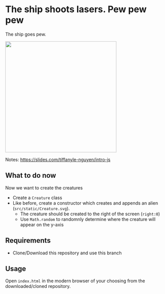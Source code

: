 # The ship shoots lasers. Pew pew pew

The ship goes pew.

<img src="https://user-images.githubusercontent.com/11183523/51428433-972e0080-1bd1-11e9-98ba-fe47d3f902bf.gif" width=350/>

Notes: https://slides.com/tiffanyle-nguyen/intro-js

## What to do now

Now we want to create the creatures

- Create a `Creature` class
- Like before, create a constructor which creates and appends an alien (`src/static/Creature.svg`).
  - The creature should be created to the right of the screen (`right:0`)
  - Use `Math.random` to randomnly determine where the creature will appear on the y-axis

## Requirements

- Clone/Download this repository and use this branch

## Usage

Open `index.html` in the modern browser of your choosing from the downloaded/cloned repository.
